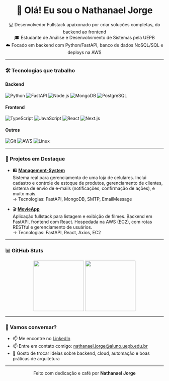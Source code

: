 <h1 align="center">👋 Olá! Eu sou o Nathanael Jorge</h1>

<p align="center">
  💻 Desenvolvedor Fullstack apaixonado por criar soluções completas, do backend ao frontend<br>
  🎓 Estudante de Análise e Desenvolvimento de Sistemas pela UEPB<br>
  ☁️ Focado em backend com Python/FastAPI, banco de dados NoSQL/SQL e deploys na AWS
</p>

---

### 🛠️ Tecnologias que trabalho

#### Backend
![Python](https://img.shields.io/badge/-Python-181717?style=flat&logo=python)
![FastAPI](https://img.shields.io/badge/-FastAPI-181717?style=flat&logo=fastapi)
![Node.js](https://img.shields.io/badge/-Node.js-181717?style=flat&logo=node.js)
![MongoDB](https://img.shields.io/badge/-MongoDB-181717?style=flat&logo=mongodb)
![PostgreSQL](https://img.shields.io/badge/-PostgreSQL-181717?style=flat&logo=postgresql)

#### Frontend
![TypeScript](https://img.shields.io/badge/-TypeScript-181717?style=flat&logo=typescript)
![JavaScript](https://img.shields.io/badge/-JavaScript-181717?style=flat&logo=javascript)
![React](https://img.shields.io/badge/-React-181717?style=flat&logo=react)
![Next.js](https://img.shields.io/badge/-Next.js-181717?style=flat&logo=next.js)

#### Outros
![Git](https://img.shields.io/badge/-Git-181717?style=flat&logo=git)
![AWS](https://img.shields.io/badge/-AWS-181717?style=flat&logo=amazonaws)
![Linux](https://img.shields.io/badge/-Linux-181717?style=flat&logo=linux)

---

### 🚀 Projetos em Destaque

- 🛍️ [**Management-System**](https://github.com/desv-jorge/Management-System)  
  Sistema real para gerenciamento de uma loja de celulares. Inclui cadastro e controle de estoque de produtos, gerenciamento de clientes, sistema de envio de e-mails (notificações, confirmação de ações), e muito mais.  
  → Tecnologias: FastAPI, MongoDB, SMTP, EmailMessage

- 🎬 [**MovieApp**](https://github.com/desv-jorge/MovieApp)  
  Aplicação fullstack para listagem e exibição de filmes. Backend em FastAPI, frontend com React. Hospedada na AWS (EC2), com rotas RESTful e gerenciamento de usuários.  
  → Tecnologias: FastAPI, React, Axios, EC2

---

### 📊 GitHub Stats

<div align="center">
  <img src="https://github-readme-stats.vercel.app/api?username=desv-jorge&show_icons=true&theme=dracula" height="160"/>
  <img src="https://github-readme-stats.vercel.app/api/top-langs/?username=desv-jorge&layout=compact&theme=dracula" height="160"/>
</div>

---

### 🤝 Vamos conversar?

- 📫 Me encontre no [LinkedIn](https://www.linkedin.com/in/nathanaeljorge/)
- 📫 Entre em contato comigo: [nathanael.jorge@aluno.uepb.edu.br](mailto:nathanael.jorge@aluno.uepb.edu.br)
- 💬 Gosto de trocar ideias sobre backend, cloud, automação e boas práticas de arquitetura

---

<p align="center">
  Feito com dedicação e café por <strong>Nathanael Jorge</strong>
</p>
